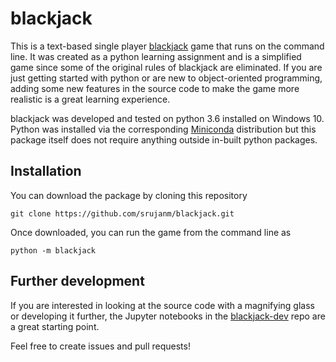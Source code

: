 # blackjack
This is a text-based single player [blackjack](https://en.wikipedia.org/wiki/Blackjack) game that runs on the command line. It was created as a python learning assignment and is a simplified game since some of the original rules of blackjack are eliminated. If you are just getting started with python or are new to object-oriented programming, adding some new features in the source code to make the game more realistic is a great learning experience.

blackjack was developed and tested on python 3.6 installed on Windows 10. Python was installed via the corresponding [Miniconda](https://conda.io/miniconda.html) distribution but this package itself does not require anything outside in-built python packages.

## Installation

You can download the package by cloning this repository
```
git clone https://github.com/srujanm/blackjack.git
```

Once downloaded, you can run the game from the command line as
```
python -m blackjack
```
## Further development

If you are interested in looking at the source code with a magnifying glass or developing it further, the Jupyter notebooks in the [blackjack-dev](https://github.com/srujanm/blackjack-dev) repo are a great starting point. 

Feel free to create issues and pull requests!
